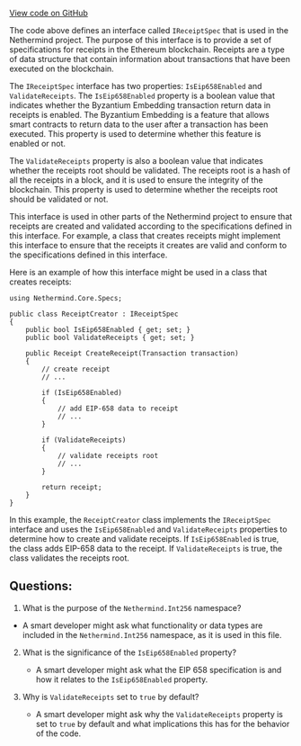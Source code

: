 [View code on GitHub](https://github.com/NethermindEth/nethermind/src/Nethermind/Nethermind.Core/Specs/IReceiptSpec.cs)

The code above defines an interface called `IReceiptSpec` that is used in the Nethermind project. The purpose of this interface is to provide a set of specifications for receipts in the Ethereum blockchain. Receipts are a type of data structure that contain information about transactions that have been executed on the blockchain. 

The `IReceiptSpec` interface has two properties: `IsEip658Enabled` and `ValidateReceipts`. The `IsEip658Enabled` property is a boolean value that indicates whether the Byzantium Embedding transaction return data in receipts is enabled. The Byzantium Embedding is a feature that allows smart contracts to return data to the user after a transaction has been executed. This property is used to determine whether this feature is enabled or not.

The `ValidateReceipts` property is also a boolean value that indicates whether the receipts root should be validated. The receipts root is a hash of all the receipts in a block, and it is used to ensure the integrity of the blockchain. This property is used to determine whether the receipts root should be validated or not.

This interface is used in other parts of the Nethermind project to ensure that receipts are created and validated according to the specifications defined in this interface. For example, a class that creates receipts might implement this interface to ensure that the receipts it creates are valid and conform to the specifications defined in this interface.

Here is an example of how this interface might be used in a class that creates receipts:

```
using Nethermind.Core.Specs;

public class ReceiptCreator : IReceiptSpec
{
    public bool IsEip658Enabled { get; set; }
    public bool ValidateReceipts { get; set; }

    public Receipt CreateReceipt(Transaction transaction)
    {
        // create receipt
        // ...

        if (IsEip658Enabled)
        {
            // add EIP-658 data to receipt
            // ...
        }

        if (ValidateReceipts)
        {
            // validate receipts root
            // ...
        }

        return receipt;
    }
}
```

In this example, the `ReceiptCreator` class implements the `IReceiptSpec` interface and uses the `IsEip658Enabled` and `ValidateReceipts` properties to determine how to create and validate receipts. If `IsEip658Enabled` is true, the class adds EIP-658 data to the receipt. If `ValidateReceipts` is true, the class validates the receipts root.
## Questions: 
 1. What is the purpose of the `Nethermind.Int256` namespace?
   - A smart developer might ask what functionality or data types are included in the `Nethermind.Int256` namespace, as it is used in this file. 

2. What is the significance of the `IsEip658Enabled` property?
   - A smart developer might ask what the EIP 658 specification is and how it relates to the `IsEip658Enabled` property. 

3. Why is `ValidateReceipts` set to `true` by default?
   - A smart developer might ask why the `ValidateReceipts` property is set to `true` by default and what implications this has for the behavior of the code.